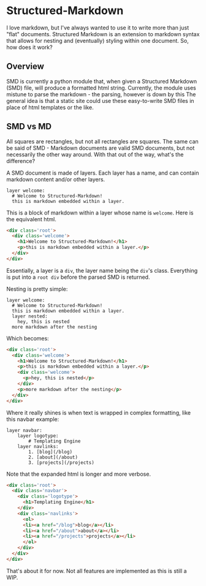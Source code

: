# Structured-Markdown
I love markdown, but I've always wanted to use it to write more than just "flat" documents. 
Structured Markdown is an extension to markdown syntax that allows for nesting and (eventually) styling within one document.
So, how does it work?

## Overview
SMD is currently a python module that, when given a Structured Markdown (SMD) file, will produce a formatted html string.
Currently, the module uses mistune to parse the markdown - the parsing, however is down by this
The general idea is that a static site could use these easy-to-write SMD files in place of html templates or the like.

## SMD vs MD
All squares are rectangles, but not all rectangles are squares.
The same can be said of SMD - Markdown documents are valid SMD documents, but not necessarily the other way around.
With that out of the way, what's the difference?

A SMD document is made of layers.
Each layer has a name, and can contain markdown content and/or other layers. 

```
layer welcome:
  # Welcome to Structured-Markdown!
  this is markdown embedded within a layer.
```

This is a block of markdown within a layer whose name is `welcome`.
Here is the equivalent html.

```html
<div class='root'>
  <div class='welcome'>
    <h1>Welcome to Structured-Markdown!</h1>
    <p>this is markdown embedded within a layer.</p>
  </div>
</div>
```

Essentially, a layer is a `div`, the layer name being the `div`'s class. 
Everything is put into a `root div` before the parsed SMD is returned.

Nesting is pretty simple:

```
layer welcome:
  # Welcome to Structured-Markdown!
  this is markdown embedded within a layer.
  layer nested:
    hey, this is nested
  more markdown after the nesting
```

Which becomes:

```html
<div class='root'>
  <div class='welcome'>
    <h1>Welcome to Structured-Markdown!</h1>
    <p>this is markdown embedded within a layer.</p>
    <div class='welcome'>
      <p>hey, this is nested</p>
    </div>
    <p>more markdown after the nesting</p>
  </div>
</div>
```

Where it really shines is when text is wrapped in complex formatting, like this navbar example:

```
layer navbar:
    layer logotype:
        # Templating Engine
    layer navlinks:
        1. [blog](/blog)
        2. [about](/about)
        3. [projects](/projects)
```

Note that the expanded html is longer and more verbose.

```html
<div class='root'>
  <div class='navbar'>
    <div class='logotype'>
      <h1>Templating Engine</h1>
    </div>
    <div class='navlinks'>
      <ol>
      <li><a href="/blog">blog</a></li>
      <li><a href="/about">about</a></li>
      <li><a href="/projects">projects</a></li>
      </ol>
    </div>
  </div>
</div>
```

That's about it for now.
Not all features are implemented as this is still a WIP.
